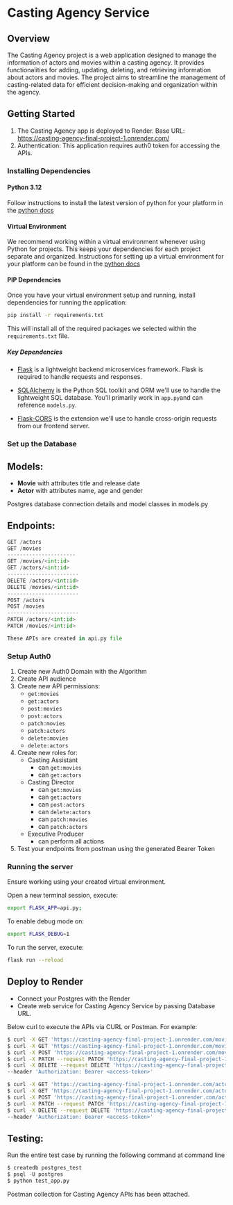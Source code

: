 # Casting Agency Service

## Overview

The Casting Agency project is a web application designed to manage the information of actors and movies within a casting agency. It provides functionalities for adding, updating, deleting, and retrieving information about actors and movies. The project aims to streamline the management of casting-related data for efficient decision-making and organization within the agency.

## Getting Started

1. The Casting Agency app is deployed to Render.
Base URL:  https://casting-agency-final-project-1.onrender.com/
2. Authentication: This application requires auth0 token for accessing the APIs.

### Installing Dependencies

#### Python 3.12

Follow instructions to install the latest version of python for your platform in the [python docs](https://docs.python.org/3/using/unix.html#getting-and-installing-the-latest-version-of-python)

#### Virtual Environment

We recommend working within a virtual environment whenever using Python for projects. This keeps your dependencies for each project separate and organized. Instructions for setting up a virtual environment for your platform can be found in the [python docs](https://packaging.python.org/guides/installing-using-pip-and-virtual-environments/)

#### PIP Dependencies

Once you have your virtual environment setup and running, install dependencies for running the application:

```bash
pip install -r requirements.txt
```

This will install all of the required packages we selected within the `requirements.txt` file.

##### Key Dependencies

- [Flask](http://flask.pocoo.org/) is a lightweight backend microservices framework. Flask is required to handle requests and responses.

- [SQLAlchemy](https://www.sqlalchemy.org/) is the Python SQL toolkit and ORM we'll use to handle the lightweight SQL database. You'll primarily work in `app.py`and can reference `models.py`.

- [Flask-CORS](https://flask-cors.readthedocs.io/en/latest/#) is the extension we'll use to handle cross-origin requests from our frontend server.

### Set up the Database

## Models:

- **Movie** with attributes title and release date
- **Actor** with attributes name, age and gender

Postgres database connection details and model classes in models.py

## Endpoints:

```python
GET /actors 
GET /movies
----------------------
GET /movies/<int:id>
GET /actors/<int:id>
-----------------------
DELETE /actors/<int:id> 
DELETE /movies/<int:id>
-----------------------
POST /actors 
POST /movies
-----------------------
PATCH /actors/<int:id> 
PATCH /movies/<int:id>

These APIs are created in api.py file
```

### Setup Auth0

1. Create new Auth0 Domain with the Algorithm
2. Create API audience
3. Create new API permissions:
   - `get:movies`
   - `get:actors`
   - `post:movies`
   - `post:actors`
   - `patch:movies`
   - `patch:actors`
   - `delete:movies`
   - `delete:actors`
4. Create new roles for:
   - Casting Assistant
     - can `get:movies`
     - can `get:actors`
   - Casting Director
     - can `get:movies`
     - can `get:actors`
     - can `post:actors`
     - can `delete:actors`
     - can `patch:movies`
     - can `patch:actors`
   - Executive Producer
     - can perform all actions
7. Test your endpoints from postman using the generated Bearer Token

### Running the server

Ensure working using your created virtual environment.

Open a new terminal session, execute:

```bash
export FLASK_APP=api.py;
```

To enable debug mode on:

```bash
export FLASK_DEBUG=1
```

To run the server, execute:

```bash
flask run --reload
```

## Deploy to Render

 - Connect your Postgres with the Render
 - Create web service for Casting Agency Service by passing Database URL.

 Below curl to execute the APIs via CURL or Postman.
For example:

```bash
$ curl -X GET 'https://casting-agency-final-project-1.onrender.com/movies' \ --header 'Authorization: Bearer <access-token>'
$ curl -X GET 'https://casting-agency-final-project-1.onrender.com/movies/1' \ --header 'Authorization: Bearer <access-token>'
$ curl -X POST 'https://casting-agency-final-project-1.onrender.com/movies' \ --header 'Authorization: Bearer <access-token>'
$ curl -X PATCH --request PATCH 'https://casting-agency-final-project-1.onrender.com/movies/1' \ --header 'Authorization: Bearer <access-token>'
$ curl -X DELETE --request DELETE 'https://casting-agency-final-project-1.onrender.com/movies/1' \
--header 'Authorization: Bearer <access-token>'

$ curl -X GET 'https://casting-agency-final-project-1.onrender.com/actors' \ --header 'Authorization: Bearer <access-token>'
$ curl -X GET 'https://casting-agency-final-project-1.onrender.com/actors/1' \ --header 'Authorization: Bearer <access-token>' 
$ curl -X POST 'https://casting-agency-final-project-1.onrender.com/actors' \ --header 'Authorization: Bearer <access-token>'
$ curl -X PATCH --request PATCH 'https://casting-agency-final-project-1.onrender.com/actors/1' \ --header 'Authorization: Bearer <access-token>'
$ curl -X DELETE --request DELETE 'https://casting-agency-final-project-1.onrender.com/actors/1' \
--header 'Authorization: Bearer <access-token>'
```

## Testing:

Run the entire test case by running the following command at command line

```python
$ createdb postgres_test
$ psql -U postgres
$ python test_app.py
```

Postman collection for Casting Agency APIs has been attached.